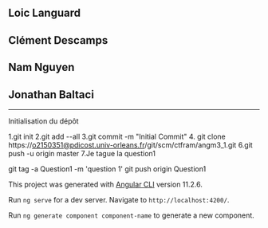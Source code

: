 ## Loic Languard
## Clément Descamps
## Nam Nguyen
## Jonathan Baltaci


***
Initialisation du dépôt

1.git init
2.git add --all
3.git commit -m "Initial Commit"
4. git clone https://o2150351@pdicost.univ-orleans.fr/git/scm/ctfram/angm3_1.git
   6.git push -u origin master
   7.Je tague la question1

git tag -a Question1 -m 'question 1'
git push origin Question1

This project was generated with [Angular CLI](https://github.com/angular/angular-cli) version 11.2.6.



Run `ng serve` for a dev server. Navigate to `http://localhost:4200/`.


Run `ng generate component component-name` to generate a new component. 


